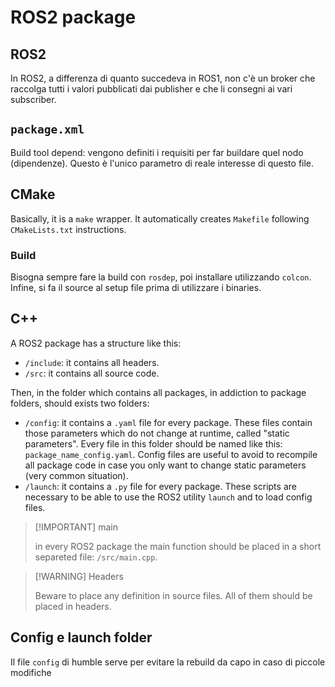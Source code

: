 # ROS2 package

## ROS2

In ROS2, a differenza di quanto succedeva in ROS1, non c'è un broker che raccolga tutti i valori pubblicati dai publisher e che li consegni ai vari subscriber.

## `package.xml`

Build tool depend: vengono definiti i requisiti per far buildare quel nodo (dipendenze). Questo è l'unico parametro di reale interesse di questo file.

## CMake

Basically, it is a `make` wrapper. It automatically creates `Makefile` following `CMakeLists.txt` instructions.

### Build

Bisogna sempre fare la build con `rosdep`, poi installare utilizzando `colcon`.
\
Infine, si fa il source al setup file prima di utilizzare i binaries.

## C++

A ROS2 package has a structure like this:

- `/include`: it contains all headers.
- `/src`: it contains all source code.

Then, in the folder which contains all packages, in addiction to package folders, should exists two folders:

- `/config`: it contains a `.yaml` file for every package. These files contain those parameters which do not change at runtime, called "static parameters". Every file in this folder should be named like this: `package_name_config.yaml`. Config files are useful to avoid to recompile all package code in case you only want to change static parameters (very common situation).
- `/launch`: it contains a `.py` file for every package. These scripts are necessary to be able to use the ROS2 utility `launch` and to load config files.

> [!IMPORTANT] main
>
> in every ROS2 package the main function should be placed in a short separeted file: `/src/main.cpp`.

> [!WARNING] Headers
>
> Beware to place any definition in source files. All of them should be placed in headers.

## Config e launch folder

Il file `config` di humble serve per evitare la rebuild da capo in caso di piccole modifiche
